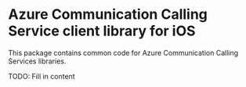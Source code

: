 # Azure Communication Calling Service client library for iOS

This package contains common code for Azure Communication Calling Services libraries.

TODO: Fill in content
